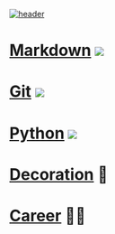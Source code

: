 [![header](https://capsule-render.vercel.app/api?type=cylinder&color=d1dfe8&height=160&section=header&text=Today%20I%20Learned&fontSize=70)](https://github.com/DT-HYUNJUN/TIL)

# [Markdown](book/markdown.md) <img src="https://img.shields.io/badge/MARKDOWN-000000?style=flat&logo=Markdown&logoColor=white" />

# [Git](git.md) <img src="https://img.shields.io/badge/GIT-F05032?style=flat&logo=Git&logoColor=white" />

# [Python](python.md) <img src="https://img.shields.io/badge/PYTHON-3776AB?style=flat&logo=python&logoColor=white" />

# [Decoration](book/decorate.md) 🎨

# [Career](book/career.md) 👨‍💻
